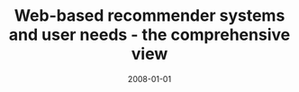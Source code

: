 ---
# Documentation: https://wowchemy.com/docs/managing-content/

title: Web-based recommender systems and user needs - the comprehensive view
subtitle: ''
summary: ''
authors:
- kazienko
tags: []
categories: []
date: '2008-01-01'
lastmod: 2022-10-07T05:49:07Z
featured: false
draft: false

# Featured image
# To use, add an image named `featured.jpg/png` to your page's folder.
# Focal points: Smart, Center, TopLeft, Top, TopRight, Left, Right, BottomLeft, Bottom, BottomRight.
image:
  caption: ''
  focal_point: ''
  preview_only: false

# Projects (optional).
#   Associate this post with one or more of your projects.
#   Simply enter your project's folder or file name without extension.
#   E.g. `projects = ["internal-project"]` references `content/project/deep-learning/index.md`.
#   Otherwise, set `projects = []`.
projects: []
publishDate: '2022-10-07T05:49:06.411006Z'
publication_types:
- '6'
abstract: ''
publication: '*New trends in multimedia and network information systems*'
---